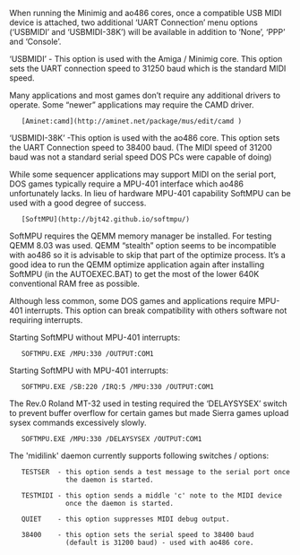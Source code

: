 When running the Minimig and ao486 cores, once a compatible USB MIDI device is attached, two additional ‘UART Connection’ menu options (‘USBMIDI’ and ‘USBMIDI-38K’) will be available in addition to ‘None’, ‘PPP’ and ‘Console’.

‘USBMIDI’ - This option is used with the Amiga / Minimig core. This option sets the UART connection speed to 31250 baud which is the standard MIDI speed.

Many applications and most games don’t require any additional drivers to operate. Some “newer” applications may require the CAMD driver.

       [Aminet:camd](http://aminet.net/package/mus/edit/camd )

‘USBMIDI-38K’ -This option is used with the ao486 core. This option sets the UART Connection speed to 38400 baud. (The MIDI speed of 31200 baud was not a standard serial speed DOS PCs were capable of doing)

While some sequencer applications may support MIDI on the serial port, DOS games typically require a MPU-401 interface which ao486 unfortunately lacks. In lieu of hardware MPU-401 capability SoftMPU can be used with a good degree of success.

       [SoftMPU](http://bjt42.github.io/softmpu/)

SoftMPU requires the QEMM memory manager be installed. For testing QEMM 8.03 was used. QEMM “stealth” option seems to be incompatible with ao486 so it is advisable to skip that part of the optimize process. It’s a good idea to run the QEMM optimize application again after installing SoftMPU (in the AUTOEXEC.BAT) to get the most of the lower 640K conventional RAM free as possible.

Although less common, some DOS games and applications require MPU-401 interrupts. This option can break compatibility with others software not requiring interrupts.

Starting SoftMPU without MPU-401 interrupts:

       SOFTMPU.EXE /MPU:330 /OUTPUT:COM1

Starting SoftMPU with MPU-401 interrupts:
       
       SOFTMPU.EXE /SB:220 /IRQ:5 /MPU:330 /OUTPUT:COM1  

The Rev.0 Roland MT-32 used in testing required the ‘DELAYSYSEX’ switch to prevent buffer overflow for certain games but made Sierra games upload sysex commands excessively slowly.

       SOFTMPU.EXE /MPU:330 /DELAYSYSEX /OUTPUT:COM1

The 'midilink' daemon currently supports following switches / options:

       TESTSER  - this option sends a test message to the serial port once 
                  the daemon is started.  

       TESTMIDI - this option sends a middle 'c' note to the MIDI device 
                  once the daemon is started. 

       QUIET    - this option suppresses MIDI debug output.  

       38400    - this option sets the serial speed to 38400 baud 
                  (default is 31200 baud) - used with ao486 core.